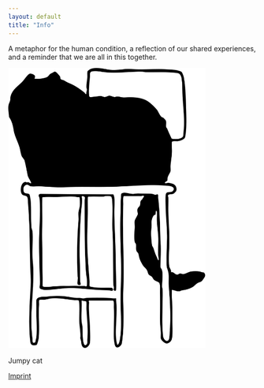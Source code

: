 ```yaml
---
layout: default
title: "Info"
---
```


A metaphor for the human condition, a reflection of our shared experiences, and a reminder that we are all in this together.

<img src="/assets/images/info-cat.svg" alt="Jumpy cat" width="400"/>

Jumpy cat

[Imprint](./imprint)
